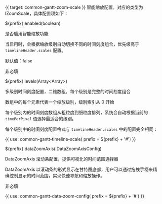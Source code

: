 {{ target: common-gantt-zoom-scale }}
智能缩放配置，对应的类型为 IZoomScale，具体配置项如下：

${prefix} enabled(boolean)

是否启用智能缩放功能

当启用时，会根据缩放级别自动切换不同的时间刻度组合，优先级高于 `timelineHeader.scales` 配置。

默认值：false

非必填

${prefix} levels(Array<Array<ITimelineScale>>)

多级别时间刻度配置，二维数组，每个级别是完整的时间刻度组合

数组中的每个元素代表一个缩放级别，级别索引从 0 开始

每个级别内的时间刻度数组从粗粒度到细粒度排列，系统会自动根据当前的 `timePerPixel` 值选择最适合的级别。

每个级别中的时间刻度配置格式与 `timelineHeader.scales` 中的配置完全相同：

{{ use: common-gantt-timeline-scale( prefix = ${prefix} + '#') }}

${prefix} dataZoomAxis(IDataZoomAxisConfig)

DataZoomAxis 滚动条配置，提供可视化的时间范围选择器

DataZoomAxis 以滚动条的形式显示在甘特图底部，用户可以通过拖拽手柄来精确控制显示的时间范围，实现快速导航和缩放操作。

非必填

{{ use: common-gantt-data-zoom-config( prefix = ${prefix} + '#') }}
